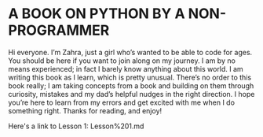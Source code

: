 # A BOOK ON PYTHON BY A NON-PROGRAMMER

Hi everyone. I’m Zahra, just a girl who’s wanted to be able to code for ages. You should be here if you want to join along on my journey. I am by no means experienced; in fact I barely know anything about this world. I am writing this book as I learn, which is pretty unusual. There’s no order to this book really; I am taking concepts from a book and building on them through curiosity, mistakes and my dad’s helpful nudges in the right direction. I hope you’re here to learn from my errors and get excited with me when I do something right. Thanks for reading, and enjoy!

Here's a link to Lesson 1: Lesson%201.md

